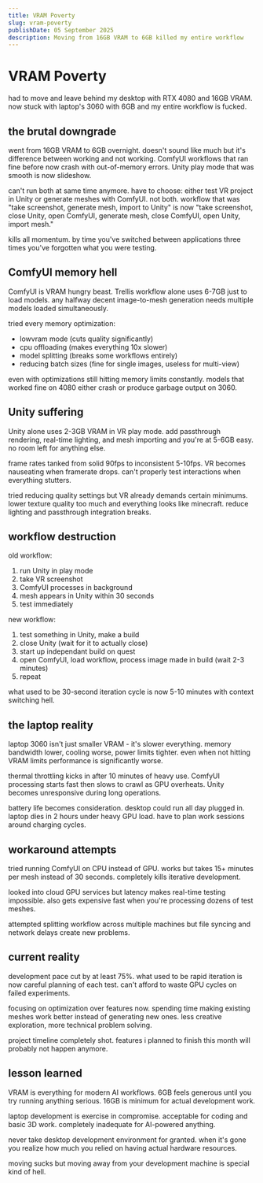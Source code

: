 ```yaml
---
title: VRAM Poverty
slug: vram-poverty
publishDate: 05 September 2025
description: Moving from 16GB VRAM to 6GB killed my entire workflow
---
```


# VRAM Poverty

had to move and leave behind my desktop with RTX 4080 and 16GB VRAM. now stuck with laptop's 3060 with 6GB and my entire workflow is fucked.

## the brutal downgrade

went from 16GB VRAM to 6GB overnight. doesn't sound like much but it's difference between working and not working. ComfyUI workflows that ran fine before now crash with out-of-memory errors. Unity play mode that was smooth is now slideshow.

can't run both at same time anymore. have to choose: either test VR project in Unity or generate meshes with ComfyUI. not both. workflow that was "take screenshot, generate mesh, import to Unity" is now "take screenshot, close Unity, open ComfyUI, generate mesh, close ComfyUI, open Unity, import mesh."

kills all momentum. by time you've switched between applications three times you've forgotten what you were testing.

## ComfyUI memory hell

ComfyUI is VRAM hungry beast. Trellis workflow alone uses 6-7GB just to load models. any halfway decent image-to-mesh generation needs multiple models loaded simultaneously.

tried every memory optimization:
- lowvram mode (cuts quality significantly)
- cpu offloading (makes everything 10x slower) 
- model splitting (breaks some workflows entirely)
- reducing batch sizes (fine for single images, useless for multi-view)

even with optimizations still hitting memory limits constantly. models that worked fine on 4080 either crash or produce garbage output on 3060.

## Unity suffering

Unity alone uses 2-3GB VRAM in VR play mode. add passthrough rendering, real-time lighting, and mesh importing and you're at 5-6GB easy. no room left for anything else.

frame rates tanked from solid 90fps to inconsistent 5-10fps. VR becomes nauseating when framerate drops. can't properly test interactions when everything stutters.

tried reducing quality settings but VR already demands certain minimums. lower texture quality too much and everything looks like minecraft. reduce lighting and passthrough integration breaks.

## workflow destruction

old workflow:
1. run Unity in play mode
2. take VR screenshot
3. ComfyUI processes in background
4. mesh appears in Unity within 30 seconds
5. test immediately

new workflow:
1. test something in Unity, make a build
2. close Unity (wait for it to actually close)
3. start up independant build  on quest
4. open ComfyUI, load workflow, process image made in build (wait 2-3 minutes)
5. repeat


what used to be 30-second iteration cycle is now 5-10 minutes with context switching hell.

## the laptop reality

laptop 3060 isn't just smaller VRAM - it's slower everything. memory bandwidth lower, cooling worse, power limits tighter. even when not hitting VRAM limits performance is significantly worse.

thermal throttling kicks in after 10 minutes of heavy use. ComfyUI processing starts fast then slows to crawl as GPU overheats. Unity becomes unresponsive during long operations.

battery life becomes consideration. desktop could run all day plugged in. laptop dies in 2 hours under heavy GPU load. have to plan work sessions around charging cycles.

## workaround attempts

tried running ComfyUI on CPU instead of GPU. works but takes 15+ minutes per mesh instead of 30 seconds. completely kills iterative development.

looked into cloud GPU services but latency makes real-time testing impossible. also gets expensive fast when you're processing dozens of test meshes.

attempted splitting workflow across multiple machines but file syncing and network delays create new problems.

## current reality

development pace cut by at least 75%. what used to be rapid iteration is now careful planning of each test. can't afford to waste GPU cycles on failed experiments.

focusing on optimization over features now. spending time making existing meshes work better instead of generating new ones. less creative exploration, more technical problem solving.

project timeline completely shot. features i planned to finish this month will probably not happen anymore.

## lesson learned

VRAM is everything for modern AI workflows. 6GB feels generous until you try running anything serious. 16GB is minimum for actual development work.

laptop development is exercise in compromise. acceptable for coding and basic 3D work. completely inadequate for AI-powered anything.

never take desktop development environment for granted. when it's gone you realize how much you relied on having actual hardware resources.

moving sucks but moving away from your development machine is special kind of hell.